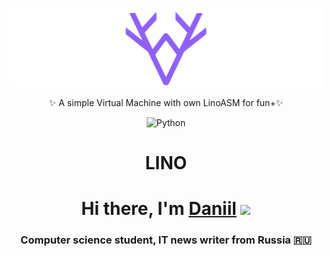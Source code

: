 <div align="center">

  ![lino](https://raw.githubusercontent.com/Harxi/lino/a4f05ddf0e539a27af2150128b91978172552e89/.media/banner.svg)
  
  ✨ A simple Virtual Machine with own LinoASM for fun+✨
  
  ![Python](https://img.shields.io/badge/python-3670A0?style=for-the-badge&logo=python&logoColor=ffdd54)
  # LINO
  
</div>

<h1 align="center">Hi there, I'm <a href="https://daniilshat.ru/" target="_blank">Daniil</a> 
<img src="https://github.com/blackcater/blackcater/raw/main/images/Hi.gif" height="32"/></h1>
<h3 align="center">Computer science student, IT news writer from Russia 🇷🇺</h3>



